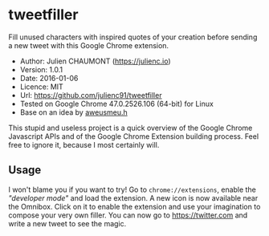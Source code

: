 tweetfiller
===========

Fill unused characters with inspired quotes of your creation before sending a new tweet with this Google Chrome extension.

* Author: Julien CHAUMONT (https://julienc.io)
* Version: 1.0.1
* Date: 2016-01-06
* Licence: MIT
* Url: https://github.com/julienc91/tweetfiller
* Tested on Google Chrome 47.0.2526.106 (64-bit) for Linux
* Base on an idea by [aweusmeu.h](https://twitter.com/aweusmeuh/status/684453937840308224)

This stupid and useless project is a quick overview of the Google Chrome Javascript APIs and of the Google Chrome Extension building process. Feel free to ignore it, because I most certainly will.

Usage
-----

I won't blame you if you want to try! Go to `chrome://extensions`, enable the _"developer mode"_ and load the extension. A new icon is now available near the Omnibox. Click on it to enable the extension and use your imagination to compose your very own filler.
You can now go to https://twitter.com and write a new tweet to see the magic.

